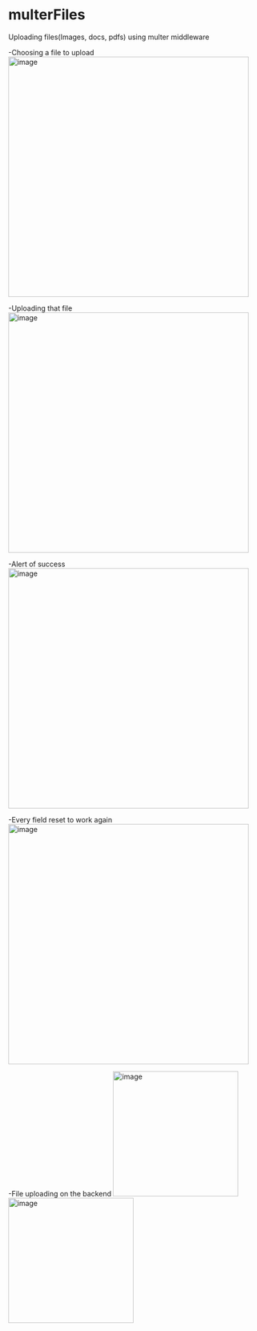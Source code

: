 # multerFiles
Uploading files(Images, docs, pdfs) using multer middleware

-Choosing a file to upload
<img width="480" alt="image" src="https://github.com/mank-423/multerFiles/assets/96490105/8809f623-6d14-46b5-a27a-74954bc14a4a">

-Uploading that file
<img width="480" alt="image" src="https://github.com/mank-423/multerFiles/assets/96490105/396b3741-28cf-4dc5-ba2b-3ceaae6285df">

-Alert of success
<img width="480" alt="image" src="https://github.com/mank-423/multerFiles/assets/96490105/645e7aee-c0ca-493c-8840-dc52f387be00">

-Every field reset to work again
<img width="480" alt="image" src="https://github.com/mank-423/multerFiles/assets/96490105/7982e911-5836-4abe-bdd9-c682ee79a959">

-File uploading on the backend
<img width="250" alt="image" src="https://github.com/mank-423/multerFiles/assets/96490105/19024801-62a9-42d2-8c82-0ad0447610a5">
<br>
<img width="250" alt="image" src="https://github.com/mank-423/multerFiles/assets/96490105/ac84c9d4-8bb3-4832-a5e2-4c21f733ba40">
